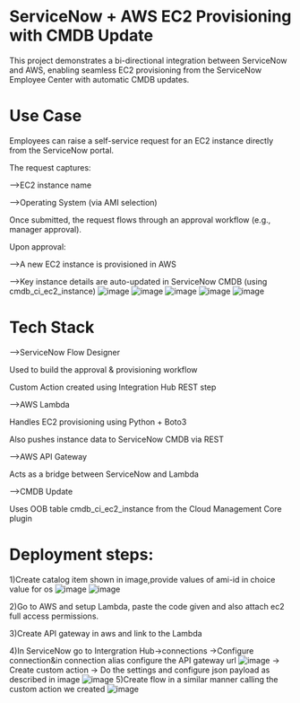 # ServiceNow + AWS EC2 Provisioning with CMDB Update
This project demonstrates a bi-directional integration between ServiceNow and AWS, enabling seamless EC2 provisioning from the ServiceNow Employee Center with automatic CMDB updates.

# Use Case

Employees can raise a self-service request for an EC2 instance directly from the ServiceNow portal.

The request captures:

-->EC2 instance name

-->Operating System (via AMI selection)

Once submitted, the request flows through an approval workflow (e.g., manager approval).

Upon approval:

-->A new EC2 instance is provisioned in AWS

-->Key instance details are auto-updated in ServiceNow CMDB (using cmdb_ci_ec2_instance)
![image](https://github.com/user-attachments/assets/6a5c6ce9-e6ba-4d5f-9f94-9dd7870788cc)
![image](https://github.com/user-attachments/assets/6f3e8077-7075-4639-b2dc-6db6f79a69d1)
![image](https://github.com/user-attachments/assets/ff4a9915-7133-49b2-b59a-9c0fc11a8a12)
![image](https://github.com/user-attachments/assets/73e071ee-d54e-4eb1-98ea-e86ac868178a)
![image](https://github.com/user-attachments/assets/94a6b04f-984f-4f34-a96f-88b6bddd5633)

# Tech Stack

-->ServiceNow Flow Designer

Used to build the approval & provisioning workflow

Custom Action created using Integration Hub REST step

-->AWS Lambda

Handles EC2 provisioning using Python + Boto3

Also pushes instance data to ServiceNow CMDB via REST

-->AWS API Gateway

Acts as a bridge between ServiceNow and Lambda

-->CMDB Update

Uses OOB table cmdb_ci_ec2_instance from the Cloud Management Core plugin

# Deployment steps:

   1)Create catalog item shown in image,provide values of ami-id in choice value for os
   ![image](https://github.com/user-attachments/assets/730e092a-f81e-4c19-91a7-b69d31e89ee2)
   ![image](https://github.com/user-attachments/assets/422c03d5-7798-4cd8-96c2-ec3086f7d58e)
   
   2)Go to AWS and setup Lambda, paste the code given and also attach ec2 full access permissions.
   
   3)Create API gateway in aws and link to the Lambda
   
   4)In ServiceNow go to Intergration Hub->connections
  ->Configure connection&in connection alias configure the API gateway url
  ![image](https://github.com/user-attachments/assets/e5cec605-3508-4dba-8f50-5425ac1a44e3)
  -> Create custom action
  -> Do the settings and configure json payload as described in image
  ![image](https://github.com/user-attachments/assets/9cd3d4d6-6667-4909-afad-0d5c281132c5)
5)Create flow in a similar manner calling the custom action we created
![image](https://github.com/user-attachments/assets/454da73c-f799-4e0e-a6a4-8eef4170f79f)


